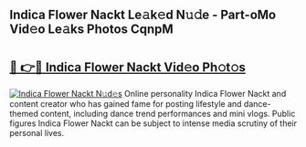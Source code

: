 ## Indica Flower Nackt Le𝚊k𝚎d N𝚞𝚍e - Part-oMo Vid𝚎o Le𝚊ks Photos CqnpM

# <h2><a href="http://fb00pv.evod.top/?m=Indica+Flower+Nackt">🔗 👉🔴 Indica Flower Nackt Vid𝚎o Ph𝚘t𝚘s</a></h2>

[![Indica Flower Nackt N𝚞d𝚎s](https://i.imgur.com/8V9OHl7.gif)](http://fb00pv.evod.top/?m=Indica+Flower+Nackt)
Online personality Indica Flower Nackt and content creator who has gained fame for posting lifestyle and dance-themed content, including dance trend performances and mini vlogs. Public figures Indica Flower Nackt can be subject to intense media scrutiny of their personal lives. 
